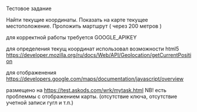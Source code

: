 Тестовое задание

Найти текущие координаты.
Показать на карте текущее местоположение. 
Проложить мартшрут ( через 200 метров )

для корректной работы требуется GOOGLE_APIKEY

для определения текущ координат использовал возможности html5
https://developer.mozilla.org/ru/docs/Web/API/Geolocation/getCurrentPosition

для отображенения 
https://developers.google.com/maps/documentation/javascript/overview

размещено на https://test.askods.com/wrk/mytask.html
NB! есть проблеммы с отображением карты. (отсутствие ключа, отсутствие учетной записи гугл и т.п.) 
